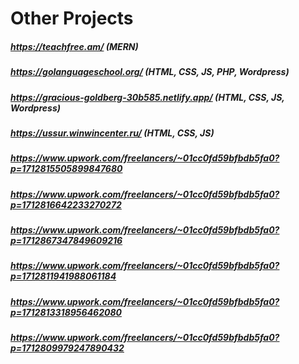 # Other Projects
##### https://teachfree.am/ (MERN) 
##### https://golanguageschool.org/ (HTML, CSS, JS, PHP, Wordpress) 
##### https://gracious-goldberg-30b585.netlify.app/ (HTML, CSS, JS, Wordpress) 
##### https://ussur.winwincenter.ru/ (HTML, CSS, JS) 
##### https://www.upwork.com/freelancers/~01cc0fd59bfbdb5fa0?p=1712815505899847680
##### https://www.upwork.com/freelancers/~01cc0fd59bfbdb5fa0?p=1712816642233270272
##### https://www.upwork.com/freelancers/~01cc0fd59bfbdb5fa0?p=1712867347849609216
##### https://www.upwork.com/freelancers/~01cc0fd59bfbdb5fa0?p=1712811941988061184
##### https://www.upwork.com/freelancers/~01cc0fd59bfbdb5fa0?p=1712813318956462080
##### https://www.upwork.com/freelancers/~01cc0fd59bfbdb5fa0?p=1712809979247890432

